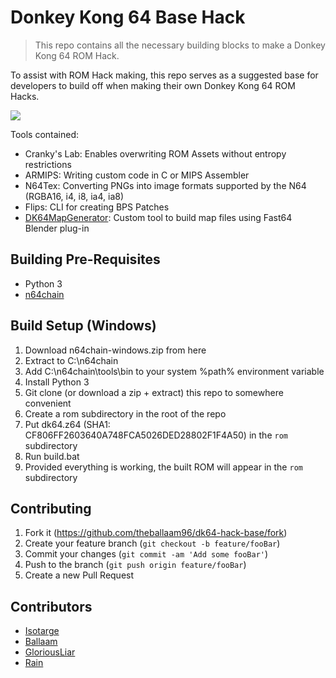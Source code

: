 # Donkey Kong 64 Base Hack
> This repo contains all the necessary building blocks to make a Donkey Kong 64 ROM Hack.

To assist with ROM Hack making, this repo serves as a suggested base for developers to build off when making their own Donkey Kong 64 ROM Hacks.

![](bin/build_example.png)

Tools contained:
* Cranky's Lab: Enables overwriting ROM Assets without entropy restrictions
* ARMIPS: Writing custom code in C or MIPS Assembler
* N64Tex: Converting PNGs into image formats supported by the N64 (RGBA16, i4, i8, ia4, ia8)
* Flips: CLI for creating BPS Patches
* [DK64MapGenerator](https://github.com/GloriousLiar/DK64MapGenerator/): Custom tool to build map files using Fast64 Blender plug-in

## Building Pre-Requisites
* Python 3
* [n64chain](https://github.com/tj90241/n64chain/releases/tag/9.1.0)
## Build Setup (Windows)
1. Download n64chain-windows.zip from here
2. Extract to C:\n64chain
3. Add C:\n64chain\tools\bin to your system %path% environment variable
4. Install Python 3
5. Git clone (or download a zip + extract) this repo to somewhere convenient
6. Create a rom subdirectory in the root of the repo
7. Put dk64.z64 (SHA1: CF806FF2603640A748FCA5026DED28802F1F4A50) in the `rom` subdirectory
8. Run build.bat
9. Provided everything is working, the built ROM will appear in the `rom` subdirectory

## Contributing

1. Fork it (<https://github.com/theballaam96/dk64-hack-base/fork>)
2. Create your feature branch (`git checkout -b feature/fooBar`)
3. Commit your changes (`git commit -am 'Add some fooBar'`)
4. Push to the branch (`git push origin feature/fooBar`)
5. Create a new Pull Request

## Contributors
* [Isotarge](https://twitter.com/isotarge)
* [Ballaam](https://twitter.com/tjballaam)
* [GloriousLiar](https://twitter.com/gloriousliar)
* [Rain](https://twitter.com/rainchus)
